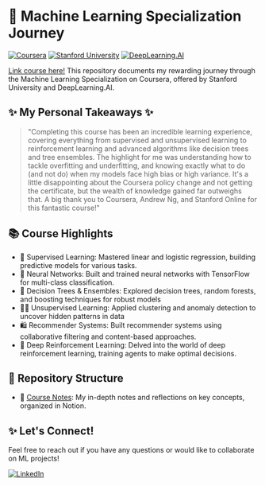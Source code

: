 # 🚀 Machine Learning Specialization Journey 

[![Coursera](https://img.shields.io/badge/Coursera-%230056D2.svg?style=for-the-badge&logo=Coursera&logoColor=white)](https://www.coursera.org/specializations/machine-learning-introduction)
[![Stanford University](https://img.shields.io/badge/Stanford_University-red?style=for-the-badge&logo=Stanford_University&logoColor=white)](https://www.stanford.edu/)
[![DeepLearning.AI](https://img.shields.io/badge/DeepLearning.AI-blue?style=for-the-badge&logo=DeepLearning.AI&logoColor=white)](https://deeplearning.ai/)

[Link course here!](https://www.coursera.org/specializations/machine-learning-introduction)
This repository documents my rewarding journey through the Machine Learning Specialization on Coursera, offered by Stanford University and DeepLearning.AI. 

## ✨ My Personal Takeaways ✨

> "Completing this course has been an incredible learning experience, covering everything from supervised and unsupervised learning to reinforcement learning and advanced algorithms like decision trees and tree ensembles. The highlight for me was understanding how to tackle overfitting and underfitting, and knowing exactly what to do (and not do) when my models face high bias or high variance. It's a little disappointing about the Coursera policy change and not getting the certificate, but the wealth of knowledge gained far outweighs that. A big thank you to Coursera, Andrew Ng, and Stanford Online for this fantastic course!" 

## 📚 Course Highlights 

* 🧠 Supervised Learning: Mastered linear and logistic regression, building predictive models for various tasks.
* 🤖 Neural Networks:  Built and trained neural networks with TensorFlow for multi-class classification.
* 🌳 Decision Trees & Ensembles: Explored decision trees, random forests, and boosting techniques for robust models
* 🕵️‍♀️ Unsupervised Learning:  Applied clustering and anomaly detection to uncover hidden patterns in data
* 🛍️ Recommender Systems: Built recommender systems using collaborative filtering and content-based approaches.
* 🤖 Deep Reinforcement Learning: Delved into the world of deep reinforcement learning, training agents to make optimal decisions.

## 📁 Repository Structure 

* 📕 [Course Notes](https://coordinated-title-01a.notion.site/Machine-Learning-Specialization-0c473cfe96a24981961c2df69ec08084?pvs=4):  My in-depth notes and reflections on key concepts, organized in Notion.


## ✨ Let's Connect! 

Feel free to reach out if you have any questions or would like to collaborate on ML projects!

[![LinkedIn](https://img.shields.io/badge/LinkedIn-0077B5?style=for-the-badge&logo=linkedin&logoColor=white)](https://www.linkedin.com/in/quang-nguyen-2003-ptit/) 

